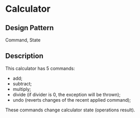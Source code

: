 # Calculator
## Design Pattern
Command, State
## Description
This calculator has 5 commands:
- add;
- subtract;
- multiply;
- divide (if divider is 0, the exception will be thrown);
- undo (reverts changes of the recent applied command);

These commands change calculator state (operations result).